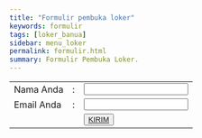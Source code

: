 ```yaml
---
title: "Formulir pembuka loker"
keywords: formulir
tags: [loker_banua]
sidebar: menu_loker
permalink: formulir.html
summary: Formulir Pembuka Loker.
--- 
```

<html lang="en">
<head>
    <meta charset="UTF-8">
    <meta name="viewport" content="width=device-width, initial-scale=1.0">
    <title>Kirim Formulir pembuka loker</title>
</head>
<body>
    <form action="sendmail.php" method="POST">
        <table>
            <tr>
                <td>Nama Anda</td>
                <td>:</td>
                <td>
                    <input type="text" name="nama">
                </td>
            </tr>
            <tr>
                <td>Email Anda</td>
                <td>:</td>
                <td>
                    <input type="text" name="email">
                </td>
            </tr>
            <tr>
                <td></td>
                <td></td>
                <td>
                    <button type="submit" name="submit"><a href="mailto:master@mwns.my.id">KIRIM</a></button>
                </td>
            </tr>
        </table>
    </form>
</body>
</html>
